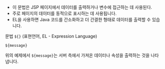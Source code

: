 
- 이 문법은 JSP 페이지에서 데이터를 출력하거나 변수에 접근하는 데 사용된다.
- 주로 페이지의 데이터를 동적으로 표시하는 데 사용됩니다.
- EL을 사용하면 Java 코드를 간소화하고 더 간결한 형태로 데이터를 출력할 수 있습니다.

문법
`${}` (표현언어, EL - Expression Language)

`${message}`

위의 예제에서 `${message}`는 서버 측에서 가져온 데이터나 속성을 출력하는 것을 나타냅니다.